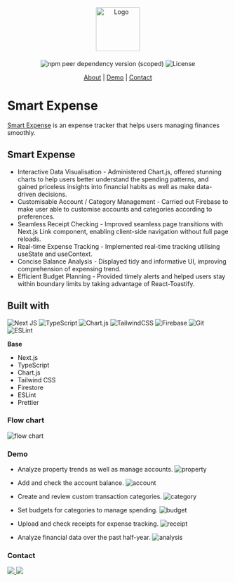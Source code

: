 <div align="center">
  <a href="https://smart-expense.vercel.app/" style="margin-bottom:20px; display:block;">
    <img src="./public/logo.svg" alt="Logo" width="100px">
  </a>

![npm peer dependency version (scoped)](https://img.shields.io/npm/dependency-version/eslint-config-prettier/peer/eslint) ![License](https://img.shields.io/badge/License-MIT-blue)

  <p align="center">
    <a href="https://github.com/VitoProgramming/smart-expense#About">About</a>
    |
    <a href="https://github.com/VitoProgramming/smart-expense#Demo">Demo</a>
    |
    <a href="https://github.com/VitoProgramming/smart-expense#Contact">Contact</a>
  </p>
</div>

# Smart Expense

[Smart Expense](https://smart-expense.vercel.app/) is an expense tracker that helps users managing finances smoothly.

## Smart Expense

- Interactive Data Visualisation - Administered Chart.js, offered stunning charts to help users better understand the spending patterns, and gained priceless insights into financial habits as well as make data-driven decisions.
- Customisable Account / Category Management - Carried out Firebase to make user able to customise accounts and categories according to preferences.
- Seamless Receipt Checking - Improved seamless page transitions with Next.js Link component, enabling client-side navigation without full page reloads.
- Real-time Expense Tracking - Implemented real-time tracking utilising useState and useContext.
- Concise Balance Analysis - Displayed tidy and informative UI, improving comprehension of expensing trend.
- Efficient Budget Planning - Provided timely alerts and helped users stay within boundary limits by taking advantage of React-Toastify.

## Built with

![Next JS](https://img.shields.io/badge/Next-black?style=for-the-badge&logo=next.js&logoColor=white) ![TypeScript](https://img.shields.io/badge/typescript-%23007ACC.svg?style=for-the-badge&logo=typescript&logoColor=white) ![Chart.js](https://img.shields.io/badge/chart.js-F5788D.svg?style=for-the-badge&logo=chart.js&logoColor=white) ![TailwindCSS](https://img.shields.io/badge/tailwindcss-%2338B2AC.svg?style=for-the-badge&logo=tailwind-css&logoColor=white) ![Firebase](https://img.shields.io/badge/firebase-ffca28?style=for-the-badge&logo=firebase&logoColor=black) ![Git](https://img.shields.io/badge/git-%23F05033.svg?style=for-the-badge&logo=git&logoColor=white) ![ESLint](https://img.shields.io/badge/ESLint-4B3263?style=for-the-badge&logo=eslint&logoColor=white)

**Base**

- Next.js
- TypeScript
- Chart.js
- Tailwind CSS
- Firestore
- ESLint
- Prettier

### Flow chart

![flow chart](./public/demo/smart-expense-flowchart-drawio.svg)

### Demo

- Analyze property trends as well as manage accounts.
  ![property](./public/demo/property.gif)

- Add and check the account balance.
  ![account](./public/demo/account.gif)

- Create and review custom transaction categories.
  ![category](./public/demo/category.gif)

- Set budgets for categories to manage spending.
  ![budget](./public/demo/budget.gif)

- Upload and check receipts for expense tracking.
  ![receipt](./public/demo/receipt.gif)

- Analyze financial data over the past half-year.
  ![analysis](./public/demo/analysis.gif)

### Contact

  <a href="https://www.linkedin.com/in/vito-huang-275828243/" text-decoration="none">
    <img src="https://img.shields.io/badge/LinkedIn-0077B5?style=for-the-badge&logo=linkedin&logoColor=white" />
  </a>
  <a href="mailto:vito.formosa@outlook.com">
    <img src="https://img.shields.io/badge/Microsoft_Outlook-0078D4?style=for-the-badge&logo=microsoft-outlook&logoColor=white" />
  </a>
